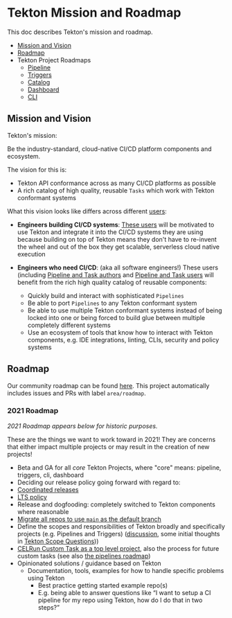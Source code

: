 # Tekton Mission and Roadmap

This doc describes Tekton's mission and roadmap.

- [Mission and Vision](#mission-and-vision)
- [Roadmap](#roadmap)
- Tekton Project Roadmaps
  - [Pipeline](https://github.com/tektoncd/pipeline/blob/main/roadmap.md)
  - [Triggers](https://github.com/tektoncd/triggers/blob/main/roadmap.md)
  - [Catalog](https://github.com/tektoncd/catalog/blob/main/roadmap.md)
  - [Dashboard](https://github.com/tektoncd/dashboard/blob/main/roadmap.md)
  - [CLI](https://github.com/tektoncd/cli/blob/main/ROADMAP.md)

## Mission and Vision

Tekton's mission:

  Be the industry-standard, cloud-native CI/CD platform components and ecosystem.

The vision for this is:

* Tekton API conformance across as many CI/CD platforms as possible
* A rich catalog of high quality, reusable `Tasks` which work with Tekton conformant systems

What this vision looks like differs across different [users](user-profiles.md):

* **Engineers building CI/CD systems**: [These users](user-profiles.md#3-platform-builder)
  will be motivated to use Tekton and integrate it into the CI/CD systems they are using
  because building on top of Tekton means they don't have to re-invent the wheel and out
  of the box they get scalable, serverless cloud native execution
* **Engineers who need CI/CD**: (aka all software engineers!) These users
  (including [Pipeline and Task authors](user-profiles.md#2-pipeline-and-task-authors)
  and [Pipeline and Task users](user-profiles.md#2-pipeline-and-task-users)
  will benefit from the rich high quality catalog of reusable components:

  * Quickly build and interact with sophisticated `Pipelines`
  * Be able to port `Pipelines` to any Tekton conformant system
  * Be able to use multiple Tekton conformant systems instead of being locked into one
    or being forced to build glue between multiple completely different systems
  * Use an ecosystem of tools that know how to interact with Tekton components, e.g.
    IDE integrations, linting, CLIs, security and policy systems

## Roadmap

Our community roadmap can be found [here](https://github.com/orgs/tektoncd/projects/26/views/16).
This project automatically includes issues and PRs with label `area/roadmap`.

### 2021 Roadmap

*2021 Roadmap appears below for historic purposes.*

These are the things we want to work toward in 2021! They are concerns that either impact multiple projects or may
result in the creation of new projects!

*  Beta and GA for all _core_ Tekton Projects, where "core" means: pipeline, triggers, cli, dashboard
*  Deciding our release policy going forward with regard to:
  * [Coordinated releases](https://github.com/tektoncd/plumbing/issues/413)
  * [LTS policy](https://github.com/tektoncd/pipeline/issues/2746)
* Release and dogfooding: completely switched to Tekton components where reasonable
* [Migrate all repos to use `main` as the default branch](https://github.com/tektoncd/plumbing/issues/681)
* Define the scopes and responsibilities of Tekton broadly and specifically projects (e.g. Pipelines and Triggers)
  ([discussion](https://github.com/tektoncd/pipeline/issues/2298#issuecomment-724755790),
  some initial thoughts in [Tekton Scope Questions](https://docs.google.com/document/d/1azKp-OimMqVYSwUKoPpFQ5A0QtpE4ZbL5_E12IO-gpI/edit)))
* [CELRun Custom Task as a top level project](https://github.com/tektoncd/community/issues/304),
  also the process for future custom tasks (see also
  [the pipelines roadmap](https://github.com/tektoncd/pipeline/blob/master/roadmap.md))
* Opinionated solutions / guidance based on Tekton
  * Documentation, tools, examples for how to handle specific problems using Tekton
    * Best practice getting started example repo(s)
    * E.g. being able to answer questions like “I want to setup a CI pipeline for my repo using Tekton,
      how do I do that in two steps?”
